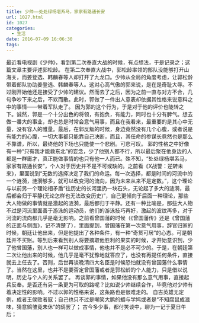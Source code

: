 ```yaml
---
title: 少帅——处处绿杨堪系马，家家有路通长安
url: 1027.html
id: 1027
categories:
  - 生活
date: 2016-07-09 16:06:30
tags:
---
```


最近看电视剧《少帅》，看到第二次奉直大战的时候，有点想法，于是记录之；这篇文章主要评述郭松龄。 在第二次奉直大战中，郭松龄率领的部队没能够打开山海关，而姜登选、韩麟春等人却打开了九龙口。少帅从全局的角度考虑，让郭松龄带着部队协助姜登选、韩麟春等人。这对心高气傲的郭来说，是在是奇耻大辱。不过刚开始他还是接受了少帅的建议。然而去了之后，因为之前一直与对方不合，几句争吵下来之后，不欢而散。此时，郭做了一件出人意表却依据其性格来说意料之中的事情——带着军队走了。 因为郭的这个行为，于是对于他的评价也陡转之下。诚然，郭是一个十分出色的将领，有抱负，有能力，同时也十分有脾气。想去做一番大的事业，却也总是时常会意气用事，而且在我看来，最重要的是其心中无量，没有容人的雅量。最后，在郭反叛的时候，身边竟然没有几个心腹，或者说是有能力的心腹，一切大事都只能靠自己决断，而且，其任命的参谋长竟然也是那么不靠谱，所以，最终他的下场也只能使一个悲剧。可悲可叹。 郭的性格之中好像有一种“只有我才能救东北”的妄念，少了他别人都不行，所以最后聚在他身边的人都是一群庸才，真正能做事情的也只有他一人而已。殊不知，“处处绿杨堪系马，家家有路通长安”，个人对于历史并不是不可或缺的。之前看《X战警：逆转未来》，里面说到“无数的选择决定了我们的命运。每一次选择，都是时间的河流中的一个涟漪，涟漪够多，就可以改变河的流向，因为未来从来不是定数。”，这个理论与以前另一个理论相矛盾“往历史的长河里扔一块石头，无论起了多大的涟漪，最后都会归于平静(无论怎样也无法改变历史)”，自己更倾向于后面一种理论，那些大人物做的事情就是激起的涟漪，最后都归于平静。还有一种比喻是，那些大人物不过是河流里面善于游泳的运动员，他们的游泳技巧再好，激起的波纹再多，对于河流的流向都几乎是毫无影响。之前看曾国藩的时候（《曾国藩传》还是《曾国藩的正面与侧面》，记不清楚了），里面提到，曾国藩在第一次意气用事，辞官归家的时候，朝廷让他出来，但是他提出了各种条件，有一种“奇货可居”的心态。可是朝廷并不买账。等到后来看到别人将要摘取他胜利的果实的时候，才开始意识到，少了他曾国藩，别人也一样可以做成事情，他也并不是必不可少的。于是，在朝廷第二次让他出来的时候，他几乎是毫不犹豫地就答应了，也没有再提任何条件，直接就去上任去了。否则，后世再谈晚清四大名臣是时候恐怕就没有曾国藩什么事情了。当然在这里，也并不是要否定曾国藩或者是郭松龄的个人能力，只是借以说明，历史与个人的关系罢了。 再谈郭的事情，如果他没有那么意气用事，直接起兵反奉。是否还有另一条更为可取的路呢？比如说少帅继续合作，毕竟他对少帅有着决定性的影响。不过以郭的性格来说，这条路也是很难走的。 自古英雄无定例，成者王侯败者寇；自己也只不过是嘲笑大鹏的蜩与学鸠或者是“不知腐鼠成滋味，猜意鹓雏竟未休”的鸱罢了； 古今多少事，都付笑谈中，聊为一记于夏日午后；